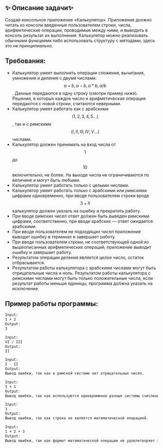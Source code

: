 ## ✨ Описание задачи✨
Создай консольное приложение «Калькулятор». Приложение должно читать из консоли введенные пользователем строки, числа, арифметические операции, проводимые между ними, и выводить в консоль результат их выполнения.
Калькулятор можно реализовать обычными функциями либо использовать структуру с методами, здесь это не принципиально.

## Требования:
- Калькулятор умеет выполнять операции сложения, вычитания, умножения и деления с двумя числами: $$a+b,a-b,a*b,a/b$$. Данные передаются в одну строку (смотри пример ниже). Решения, в которых каждое число и арифметическая операция передаются с новой строки, считаются неверными.
- Калькулятор умеет работать как с арабскими $$(1,2,3,4,5…)$$, так и с римскими $$(I,II,III,IV,V…)$$ числами.
- Калькулятор должен принимать на вход числа от $$1$$ до $$10$$ включительно, не более. На выходе числа не ограничиваются по величине и могут быть любыми.
- Калькулятор умеет работать только с целыми числами.
- Калькулятор умеет работать только с арабскими или римскими цифрами одновременно, при вводе пользователем строки вроде $$3 + II$$ калькулятор должен указать на ошибку и прекратить работу.
- При вводе римских чисел ответ должен быть выведен римскими цифрами, соответственно, при вводе арабских — ответ ожидается арабскими.
- При вводе пользователем не подходящих чисел приложение выводит ошибку в терминал и завершает работу.
- При вводе пользователем строки, не соответствующей одной из вышеописанных арифметических операций, приложение выводит ошибку и завершает работу.
- Результатом операции деления является целое число, остаток отбрасывается.
- Результатом работы калькулятора с арабскими числами могут быть отрицательные числа и ноль. Результатом работы калькулятора с римскими числами могут быть только положительные числа, если результат работы меньше единицы, программа должна указать на исключение.

## Пример работы программы:
```sh
Input:
1 + 2
Output:
3

Input:
VI / III
Output:
II

Input:
I - II
Output:
Вывод ошибки, так как в римской системе нет отрицательных чисел.

Input:
I + 1
Output:
Вывод ошибки, так как используются одновременно разные системы счисления.

Input:
1
Output:
Вывод ошибки, так как строка не является математической операцией.

Input:
1 + 2 + 3
Output:
Вывод ошибки, так как формат математической операции не удовлетворяет заданию — два операнда и один оператор (+, -, /, *).
```